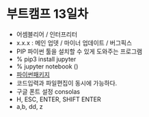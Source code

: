 # 부트캠프 13일차 
- 어셈블리어 / 인터프리터  
- x.x.x : 메인 업뎃 / 마이너 업데이트 / 버그픽스 
- PIP 파이썬 툴을 설치할 수 있게 도와주는 프로그램 
- % pip3 install jupyter 
- % jupyter notebook ()
- [파이썬패키지](https://pypi.org)
- 코드입력과 파일편집이 동시에 가능하다.
- 구글 폰트 설정 consolas
- H, ESC, ENTER, SHIFT ENTER
- a,b, dd, z